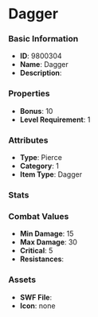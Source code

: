 # Dagger



### Basic Information

- **ID**: 9800304
- **Name**: Dagger
- **Description**: 

### Properties

- **Bonus**: 10
- **Level Requirement**: 1

### Attributes

- **Type**: Pierce    
- **Category**: 1
- **Item Type**: Dagger

### Stats


### Combat Values

- **Min Damage**: 15
- **Max Damage**: 30
- **Critical**: 5
- **Resistances**: 

### Assets

- **SWF File**: 
- **Icon**: none

